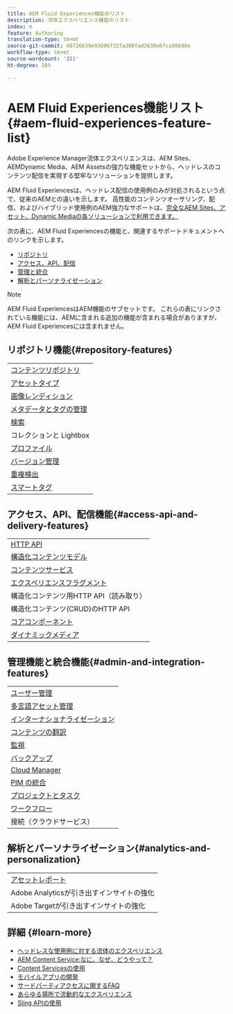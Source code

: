 ```yaml
---
title: AEM Fluid Experiences機能のリスト
description: 流体エクスペリエンス機能のリスト
index: n
feature: Authoring
translation-type: tm+mt
source-git-commit: 48726639e93696f32fa368fad2630e6fca50640e
workflow-type: tm+mt
source-wordcount: '351'
ht-degree: 16%

---
```



# AEM Fluid Experiences機能リスト{#aem-fluid-experiences-feature-list}

Adobe Experience Manager流体エクスペリエンスは、AEM Sites、AEMDynamic Media、AEM Assetsの強力な機能セットから、ヘッドレスのコンテンツ配信を実現する堅牢なソリューションを提供します。

AEM Fluid Experiencesは、ヘッドレス配信の使用例のみが対処されるという点で、従来のAEMとの違いを示します。 高性能のコンテンツオーサリング、配信、およびハイブリッド使用例のAEM強力なサポートは、[完全なAEM Sites、アセット、Dynamic Mediaの各ソリューションで利用できます。](https://docs.adobe.com/content/help/ja-JP/experience-manager-65/user-guide/home.html)

次の表に、AEM Fluid Experiencesの機能と、関連するサポートドキュメントへのリンクを示します。

* [リポジトリ](#repository-features)
* [アクセス、API、配信](#access-api-and-delivery-features)
* [管理と統合](#admin-and-integration-features)
* [解析とパーソナライゼーション](#analytics-and-personalization)

>[!NOTE]
>
>AEM Fluid ExperiencesはAEM機能のサブセットです。 これらの表にリンクされている機能には、AEMに含まれる追加の機能が含まれる場合がありますが、AEM Fluid Experiencesには含まれません。

## リポジトリ機能{#repository-features}

|  |
|---|
| [コンテンツリポジトリ](/help/assets/manage-assets.md) |
| [アセットタイプ](/help/assets/assets-formats.md) |
| [画像レンディション](/help/assets/image-presets.md) |
| [メタデータとタグの管理](/help/assets/metadata.md) |
| [検索](/help/assets/manage-assets.md) |
| [](/help/assets/manage-assets.md)コレクションと Lightbox[](/help/assets/light-box.md) |
| [プロファイル](/help/assets/processing-profiles.md) |
| [バージョン管理](/help/assets/manage-assets.md) |
| [重複検出](/help/assets/duplicate-detection.md) |
| [スマートタグ](/help/assets/enhanced-smart-tags.md) |

## アクセス、API、配信機能{#access-api-and-delivery-features}

|  |
|---|
| [HTTP API](/help/assets/mac-api-assets.md) |
| [構造化コンテンツモデル](/help/assets/content-fragments/content-fragments.md) |
| [コンテンツサービス](https://helpx.adobe.com/jp/experience-manager/kt/sites/using/content-services-tutorial-use.html) |
| [エクスペリエンスフラグメント](/help/sites-authoring/experience-fragments.md) |
| 構造化コンテンツ用HTTP API（読み取り） |
| 構造化コンテンツ(CRUD)のHTTP API |
| [コアコンポーネント](https://docs.adobe.com/content/help/ja-JP/experience-manager-core-components/using/introduction.html) |
| [ダイナミックメディア](/help/assets/dynamic-media.md) |

## 管理機能と統合機能{#admin-and-integration-features}

|  |
|---|
| [ユーザー管理](/help/sites-administering/user-group-ac-admin.md) |
| [多言語アセット管理](/help/assets/multilingual-assets.md) |
| [インターナショナライゼーション](/help/sites-developing/i18n.md) |
| [コンテンツの翻訳](/help/sites-administering/translation.md) |
| [監視](/help/sites-deploying/monitoring-and-maintaining.md) |
| [バックアップ](/help/sites-administering/backup-and-restore.md) |
| [Cloud Manager](https://docs.adobe.com/content/help/ja-JP/experience-manager-cloud-manager/using/introduction-to-cloud-manager.html) |
| [PIM の統合](/help/sites-authoring/managing-product-information.md) |
| [プロジェクトとタスク](/help/sites-authoring/projects.md) |
| [ワークフロー](/help/sites-administering/workflows-starting.md) |
| 接続（クラウドサービス） |

## 解析とパーソナライゼーション{#analytics-and-personalization}

|  |
|---|
| [アセットレポート](/help/assets/asset-reports.md) |
| Adobe Analyticsが引き出すインサイトの強化 |
| Adobe Targetが引き出すインサイトの強化 |

## 詳細 {#learn-more}

* [ヘッドレスな使用例に対する流体のエクスペリエンス](https://helpx.adobe.com/experience-manager/kt/eseminars/gems/aem-headless-usecases.html)
* [AEM Content Service:なに、なぜ、どうやって？](https://helpx.adobe.com/experience-manager/kt/eseminars/ask-the-expert/aem-content-services.html)
* [Content Servicesの使用](https://helpx.adobe.com/experience-manager/kt/sites/using/structured-fragments-content-services-feature-video-use.html)
* [モバイルアプリの開発](https://docs.adobe.com/content/help/en/experience-manager-64/mobile/developing/developing-content-services.html)
* [サードパーティアクセスに関するFAQ](https://helpx.adobe.com/experience-manager/kt/sites/using/content-services-tutorial-use/part7.html)
* [あらゆる場所で流動的なエクスペリエンス](https://helpx.adobe.com/experience-manager/using/using-sling-apis.html)
* [Sling APIの使用](https://helpx.adobe.com/experience-manager/using/using-sling-apis.html)
